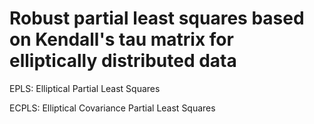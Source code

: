 # Robust partial least squares based on Kendall's tau matrix for elliptically distributed data
EPLS: Elliptical Partial Least Squares

ECPLS: Elliptical Covariance Partial Least Squares
